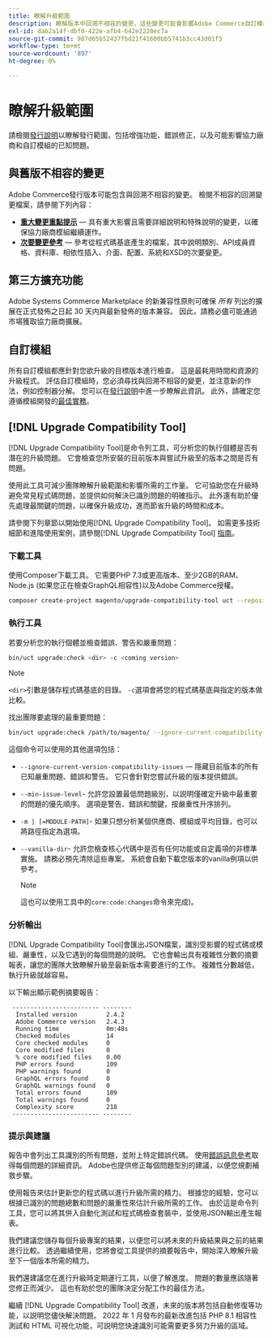 ```yaml
---
title: 瞭解升級範圍
description: 瞭解版本中回溯不相容的變更，這些變更可能會影響Adobe Commerce自訂模組或協力廠商擴充功能。
exl-id: dab2a14f-dbf0-422e-afb4-642e2220ec7a
source-git-commit: 987d65b52437fbd21f41600bb5741b3cc43d01f3
workflow-type: tm+mt
source-wordcount: '897'
ht-degree: 0%

---
```


# 瞭解升級範圍

請檢閱[發行說明](https://experienceleague.adobe.com/en/docs/commerce-operations/release/notes/overview)以瞭解發行範圍，包括增強功能、錯誤修正，以及可能影響協力廠商和自訂模組的已知問題。

## 與舊版不相容的變更

Adobe Commerce發行版本可能包含與回溯不相容的變更。 檢閱不相容的回溯變更檔案，請參閱下列內容：

- **[重大變更重點提示](https://developer.adobe.com/commerce/php/development/backward-incompatible-changes/highlights/)** — 具有重大影響且需要詳細說明和特殊說明的變更，以確保協力廠商模組繼續運作。
- **[次要變更參考](https://developer.adobe.com/commerce/php/development/backward-incompatible-changes/reference/)** — 參考從程式碼基底產生的檔案，其中說明類別、API成員資格、資料庫、相依性插入、介面、配置、系統和XSD的次要變更。

## 第三方擴充功能

Adobe Systems Commerce Marketplace 的新兼容性原則可確保 _所有_ 列出的擴展在正式發佈之日起 30 天内與最新發佈的版本兼容。 因此，請務必儘可能通過市場獲取協力廠商擴展。

## 自訂模組

所有自訂模組都應針對您欲升級的目標版本進行檢查。 這是最耗用時間和資源的升級程式。 評估自訂模組時，您必須尋找與回溯不相容的變更，並注意新的作法，例如控制器分解。 您可以在[發行說明](https://experienceleague.adobe.com/en/docs/commerce-operations/release/notes/overview)中進一步瞭解此資訊。 此外，請確定您遵循模組開發的[最佳實務](https://developer.adobe.com/commerce/php/best-practices/extensions/)。

## [!DNL Upgrade Compatibility Tool]

[!DNL Upgrade Compatibility Tool]是命令列工具，可分析您的執行個體是否有潛在的升級問題。 它會檢查您所安裝的目前版本與嘗試升級至的版本之間是否有問題。

使用此工具可減少團隊瞭解升級範圍和影響所需的工作量。 它可協助您在升級時避免常見程式碼問題，並提供如何解決已識別問題的明確指示。 此外還有助於優先處理最關鍵的問題，以確保升級成功，進而節省升級的時間和成本。

請參閱下列章節以開始使用[!DNL Upgrade Compatibility Tool]。 如需更多技術細節和進階使用案例，請參閱[!DNL Upgrade Compatibility Tool] [指南](../upgrade-compatibility-tool/overview.md)。

### 下載工具

使用Composer下載工具。 它需要PHP 7.3或更高版本、至少2GB的RAM、Node.js (如果您正在檢查GraphQL相容性)以及Adobe Commerce授權。

```bash
composer create-project magento/upgrade-compatibility-tool uct --repository https://repo.magento.com
```

### 執行工具

若要分析您的執行個體並檢查錯誤、警告和嚴重問題：

```bash
bin/uct upgrade:check <dir> -c <coming version> 
```

>[!NOTE]
>
> `<dir>`引數是儲存程式碼基底的目錄。 `-c`選項會將您的程式碼基底與指定的版本做比較。

找出團隊要處理的最重要問題：

```bash
bin/uct upgrade:check /path/to/magento/ --ignore-current-compatibility-issues –min-issue-level critical --vanilla-dir /path/to/vanilla/code/ /path/to/magento/app/code/Vendor/
```

這個命令可以使用的其他選項包括：

- `--ignore-current-version-compatibility-issues` — 隱藏目前版本的所有已知嚴重問題、錯誤和警告。 它只會針對您嘗試升級的版本提供錯誤。

- `--min-issue-level`- 允許您設置最低問題級別，以説明僅確定升級中最重要的問題的優先順序。 選項是警告、錯誤和關鍵，按嚴重性升序排列。

- `-m | [=MODULE-PATH]`- 如果只想分析某個供應商、模組或平均目錄，也可以將路徑指定為選項。

- `--vanilla-dir`- 允許您檢查核心代碼中是否有任何功能或自定義項的非標準實施。 請務必預先清除這些專案。 系統會自動下載您版本的vanilla例項以供參考。

  >[!NOTE]
  >
  > 這也可以使用工具中的`core:code:changes`命令來完成)。

### 分析輸出

[!DNL Upgrade Compatibility Tool]會匯出JSON檔案，識別受影響的程式碼或模組、嚴重性，以及它遇到的每個問題的說明。 它也會輸出具有複雜性分數的摘要報表，讓您的團隊大致瞭解升級至最新版本需要進行的工作。 複雜性分數越低，執行升級就越容易。

以下輸出顯示範例摘要報告：

```console
 ------------------------ --------
  Installed version        2.4.2
  Adobe Commerce version   2.4.3
  Running time             0m:48s
  Checked modules          14
  Core checked modules     0
  Core modified files      0
  % core modified files    0.00
  PHP errors found         109
  PHP warnings found       0
  GraphQL errors found     0
  GraphQL warnings found   0
  Total errors found       109
  Total warnings found     0
  Complexity score         218
 ------------------------ --------
```

### 提示與建議

報告中會列出工具識別的所有問題，並附上特定錯誤代碼。 使用[錯誤訊息參考](../upgrade-compatibility-tool/error-messages.md)取得每個問題的詳細資訊。 Adobe也提供修正每個問題型別的建議，以便您規劃補救步驟。

使用報告來估計更新您的程式碼以進行升級所需的精力。 根據您的經驗，您可以根據已識別的問題總數和問題的嚴重性來估計升級所需的工作。 由於這是命令列工具，您可以將其併入自動化測試和程式碼檢查套裝中，並使用JSON輸出產生報表。

我們建議您儲存每個升級專案的結果，以便您可以將未來的升級結果與之前的結果進行比較。 透過繼續使用，您將會從工具提供的摘要報告中，開始深入瞭解升級至下一個版本所需的精力。

我們還建議您在進行升級時定期運行工具，以便了解進度。 問題的數量應該隨著您修正而減少。 這也有助於您的團隊決定分配工作的最佳方法。

繼續 [!DNL Upgrade Compatibility Tool] 改進，未來的版本將包括自動修復等功能，以説明您儘快解決問題。 2022 年 1 月發布的最新改進包括 PHP 8.1 相容性測試和 HTML 可視化功能，可説明您快速識別可能需要更多努力升級的區域。
